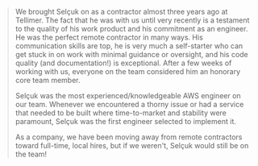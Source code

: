 > We brought Selçuk on as a contractor almost three years ago at Tellimer. The fact that he was with us until very recently is a testament to the quality of his work product and his commitment as an engineer. He was the perfect remote contractor in many ways. His communication skills are top, he is very much a self-starter who can get stuck in on work with minimal guidance or oversight, and his code quality (and documentation!) is exceptional. After a few weeks of working with us, everyone on the team considered him an honorary core team member.
>
> Selçuk was the most experienced/knowledgeable AWS engineer on our team. Whenever we encountered a thorny issue or had a service that needed to be built where time-to-market and stability were paramount, Selçuk was the first engineer selected to implement it.
>
> As a company, we have been moving away from remote contractors toward full-time, local hires, but if we weren't, Selçuk would still be on the team!
